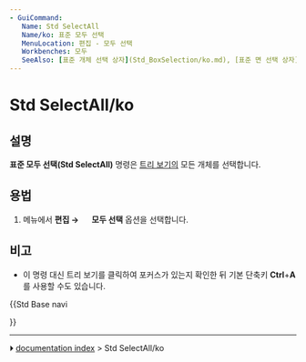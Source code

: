 ```yaml
---
- GuiCommand:
   Name: Std SelectAll
   Name/ko: 표준 모두 선택
   MenuLocation: 편집 - 모두 선택
   Workbenches: 모두
   SeeAlso: [표준 개체 선택 상자](Std_BoxSelection/ko.md), [표준 면 선택 상자](Std_BoxElementSelection/ko.md)
---
```


# Std SelectAll/ko

## 설명

**표준 모두 선택(Std SelectAll)** 명령은 [트리 보기의](Tree_view/ko.md) 모든 개체를 선택합니다.

## 용법

1.  메뉴에서 **편집 → <img src="images/Std_SelectAll.svg" width=16px> 모두 선택** 옵션을 선택합니다.

## 비고

-   이 명령 대신 트리 보기를 클릭하여 포커스가 있는지 확인한 뒤 기본 단축키 **Ctrl**+**A**를 사용할 수도 있습니다.





{{Std Base navi

}}



---
⏵ [documentation index](../README.md) > Std SelectAll/ko
